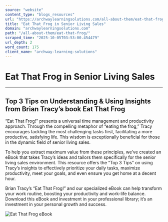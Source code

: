 ```yaml
---
source: "website"
content_type: "blogs_resources"
url: "https://archwaylearningsolutions.com/all-about-them/eat-that-frog/"
title: "Eat That Frog in Senior Living Sales"
domain: "archwaylearningsolutions.com"
path: "/all-about-them/eat-that-frog/"
scraped_time: "2025-10-05T03:53:00.454479"
url_depth: 2
word_count: 175
client_name: "archway-learning-solutions"
---
```


# Eat That Frog in Senior Living Sales

---

## Top 3 Tips on Understanding & Using Insights from Brian Tracy’s book Eat That Frog

“Eat That Frog!” presents a universal time management and productivity approach. Through the compelling metaphor of “eating the frog,” Tracy encourages tackling the most challenging tasks first, facilitating a more productive, satisfying life. This wisdom is exceptionally beneficial for those in the dynamic field of senior living sales.

To help you extract maximum value from these principles, we’ve created an eBook that takes Tracy’s ideas and tailors them specifically for the senior living sales environment. This resource offers the “Top 3 Tips” on using Tracy’s insights to effectively prioritize your daily tasks, maximize productivity, meet your goals, and even ensure you get home at a decent hour.

Brian Tracy’s “Eat That Frog!” and our specialized eBook can help transform your work routine, boosting your productivity and work-life balance. Download this eBook and investment in your professional library; it’s an investment in your personal growth and success.

![Eat That Frog eBook](https://archwaylearningsolutions.com/bc/wp-content/uploads/Eat-That-Frog-1.png)